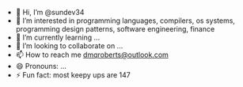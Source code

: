 - 👋 Hi, I’m @sundev34
- 👀 I’m interested in programming languages, compilers, os systems, programming design patterns, software engineering, finance
- 🌱 I’m currently learning ...
- 💞️ I’m looking to collaborate on ...
- 📫 How to reach me dmqroberts@outlook.com
- 😄 Pronouns: ...
- ⚡ Fun fact: most keepy ups are 147 

<!---
sundev34/sundev34 is a ✨ special ✨ repository because its `README.md` (this file) appears on your GitHub profile.
You can click the Preview link to take a look at your changes.
--->
